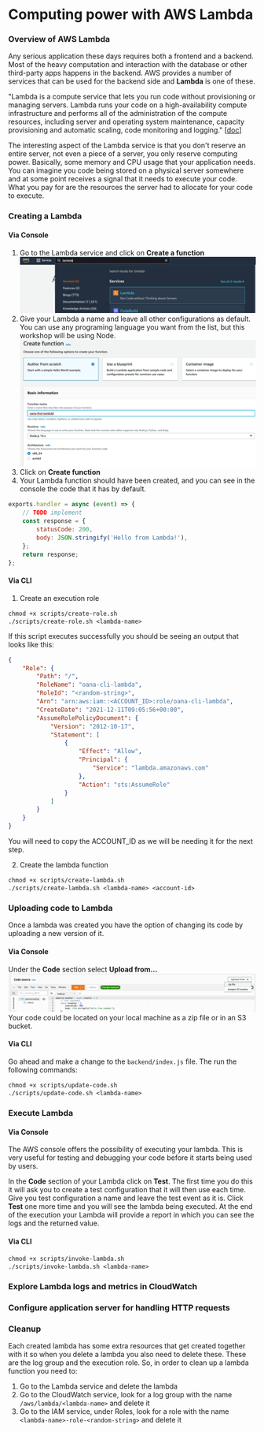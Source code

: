 # Computing power with AWS Lambda
### Overview of AWS Lambda
Any serious application these days requires both a frontend and a backend. Most of the heavy computation and interaction with the database or other third-party apps happens in the backend. AWS provides a number of services that can be used for the backend side and **Lambda** is one of these.

"Lambda is a compute service that lets you run code without provisioning or managing servers. Lambda runs your code on a high-availability compute infrastructure and performs all of the administration of the compute resources, including server and operating system maintenance, capacity provisioning and automatic scaling, code monitoring and logging." [[doc](https://docs.aws.amazon.com/lambda/latest/dg/welcome.html)]

The interesting aspect of the Lambda service is that you don't reserve an entire server, not even a piece of a server, you only reserve computing power. Basically, some memory and CPU usage that your application needs. You can imagine you code being stored on a physical server somewhere and at some point receives a signal that it needs to execute your code. What you pay for are the resources the server had to allocate for your code to execute.  
### Creating a Lambda

#### Via Console
1. Go to the Lambda service and click on **Create a function**
![img.png](imgs/create-lambda-start.png)
2. Give your Lambda a name and leave all other configurations as default. You can use any programing language you want from the list, but this workshop will be using Node.
![img.png](imgs/create-lambda-s1.png)
3. Click on **Create function**
4. Your Lambda function should have been created, and you can see in the console the code that it has by default.
```javascript
exports.handler = async (event) => {
    // TODO implement
    const response = {
        statusCode: 200,
        body: JSON.stringify('Hello from Lambda!'),
    };
    return response;
};
```
#### Via CLI
1. Create an execution role
```shell
chmod +x scripts/create-role.sh
./scripts/create-role.sh <lambda-name>
```
If this script executes successfully you should be seeing an output that looks like this:
```json
{
    "Role": {
        "Path": "/",
        "RoleName": "oana-cli-lambda",
        "RoleId": "<random-string>",
        "Arn": "arn:aws:iam::<ACCOUNT_ID>:role/oana-cli-lambda",
        "CreateDate": "2021-12-11T09:05:56+00:00",
        "AssumeRolePolicyDocument": {
            "Version": "2012-10-17",
            "Statement": [
                {
                    "Effect": "Allow",
                    "Principal": {
                        "Service": "lambda.amazonaws.com"
                    },
                    "Action": "sts:AssumeRole"
                }
            ]
        }
    }
}
```
You will need to copy the ACCOUNT_ID as we will be needing it for the next step.

2. Create the lambda function
```shell
chmod +x scripts/create-lambda.sh
./scripts/create-lambda.sh <lambda-name> <account-id>
```
### Uploading code to Lambda
Once a lambda was created you have the option of changing its code by uploading a new version of it.

#### Via Console
Under the **Code** section select **Upload from...**
![img.png](imgs/upload-code.png)
Your code could be located on your local machine as a zip file or in an S3 bucket.

#### Via CLI
Go ahead and make a change to the `backend/index.js` file. The run the following commands:
```shell
chmod +x scripts/update-code.sh
./scripts/update-code.sh <lambda-name>
```
### Execute Lambda

#### Via Console
The AWS console offers the possibility of executing your lambda. This is very useful for testing and debugging your code before it starts being used by users.

In the **Code** section of your Lambda click on **Test**. The first time you do this it will ask you to create a test configuration that it will then use each time. Give you test configuration a name and leave the test event as it is. Click **Test** one more time and you will see the lambda being executed. At the end of the execution your Lambda will provide a report in which you can see the logs and the returned value.

#### Via CLI
```shell
chmod +x scripts/invoke-lambda.sh
./scripts/invoke-lambda.sh <lambda-name>
```
### Explore Lambda logs and metrics in CloudWatch
### Configure application server for handling HTTP requests

### Cleanup
Each created lambda has some extra resources that get created together with it so when you delete a lambda you also need to delete these. These are the log group and the execution role. So, in order to clean up a lambda function you need to:
1. Go to the Lambda service and delete the lambda
2. Go to the CloudWatch service, look for a log group with the name `/aws/lambda/<lambda-name>` and delete it
3. Go to the IAM service, under Roles, look for a role with the name `<lambda-name>-role-<random-string>` and delete it

